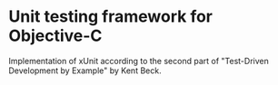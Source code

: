 
Unit testing framework for Objective-C
==========================================

Implementation of xUnit according to the second part of "Test-Driven Development by Example" by Kent Beck.